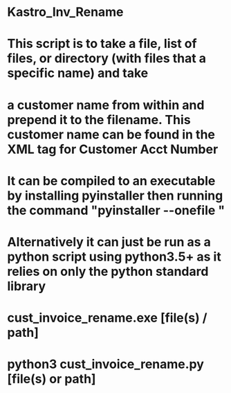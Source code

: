 # Kastro_Inv_Rename
# This script is to take a file, list of files, or directory (with files that a specific name) and take
# a customer name from within and prepend it to the filename. This customer name can be found in the XML tag for Customer Acct Number

# It can be compiled to an executable by installing pyinstaller then running the command "pyinstaller --onefile <filename>"
# Alternatively it can just be run as a python script using python3.5+ as it relies on only the python standard library
# cust_invoice_rename.exe [file(s) / path]
# python3 cust_invoice_rename.py [file(s) or path]
